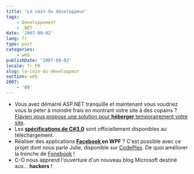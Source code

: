 ```yaml
---
title: 'Le coin du développeur'
tags:
    - Développement
    - .NET
date: '2007-09-02'
lang: fr
type: post
categories:
    - web
publishDate: '2007-09-02'
locale: fr_FR
slug: le-coin-du-developpeur
section: web
2007:
    - '09'
---
```


*   Vous avez démarré ASP.NET tranquille et maintenant vous voudriez vous la péter à moindre frais en montrant votre site à des copains&nbsp;? [Flavien vous propose une solution pour **héberger** temporairement votre site](http://blogs.developpeur.org/raptorxp/archive/2007/08/27/h-bergement-gratuit-sur-iis-7.aspx).
*   Les [**spécifications de C#3.0**](http://blogs.msdn.com/b/charlie/archive/2007/08/20/c-3-0-specification-now-available.aspx) sont officiellement disponibles au téléchargement.
*   Réaliser des applications **[Facebook ](http://www.facebook.com)en WPF**&nbsp;? C'est possible avec ce projet dont nous parle Julie, disponible sur [CodePlex](http://www.codeplex.com). De quoi améliorer la tronche de [Fonebook](http://www.presse-citron.net/?2007/07/27/2322-fonebook-pour-synchroniser-facebook-avec-outlook-et-donc-avec-votre-pda-smartphone)&nbsp;!
*   C-O nous apprend l'ouverture d'un nouveau blog Microsoft destiné aux… **hackers**&nbsp;!